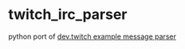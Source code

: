 # twitch_irc_parser
python port of [dev.twitch example message parser](https://dev.twitch.tv/docs/irc/example-parser/#example-message-parser)
